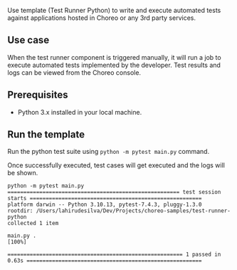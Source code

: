 Use template (Test Runner Python) to write and execute automated tests against applications hosted in Choreo or any 3rd party services.

## Use case

When the test runner component is triggered manually, it will run a job to execute automated tests implemented by the developer. Test results and logs can be viewed from the Choreo console.

## Prerequisites

- Python 3.x installed in your local machine.

## Run the template

Run the python test suite using `python -m pytest main.py` command.

Once successfully executed, test cases will get executed and the logs will be shown.

```
python -m pytest main.py
====================================================== test session starts ======================================================
platform darwin -- Python 3.10.13, pytest-7.4.3, pluggy-1.3.0
rootdir: /Users/lahirudesilva/Dev/Projects/choreo-samples/test-runner-python
collected 1 item

main.py .                                                                                                                 [100%]

======================================================= 1 passed in 0.63s =======================================================
```
